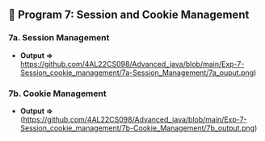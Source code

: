 ## 📌 Program 7: Session and Cookie Management
### 7a. Session Management  
- **Output =>** https://github.com/4AL22CS098/Advanced_java/blob/main/Exp-7-Session_cookie_management/7a-Session_Management/7a_ouput.png)  
### 7b. Cookie Management  
- **Output =>** (https://github.com/4AL22CS098/Advanced_java/blob/main/Exp-7-Session_cookie_management/7b-Cookie_Management/7b_output.png) 
